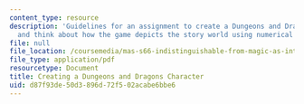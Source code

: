 ```yaml
---
content_type: resource
description: 'Guidelines for an assignment to create a Dungeons and Dragons character
  and think about how the game depicts the story world using numerical systems. '
file: null
file_location: /coursemedia/mas-s66-indistinguishable-from-magic-as-interface-technology-and-tradition-spring-2015/d87f93de50d3896d72f502acabe6bbe6_MITMAS_S66S15_CreatngDD.pdf
file_type: application/pdf
resourcetype: Document
title: Creating a Dungeons and Dragons Character
uid: d87f93de-50d3-896d-72f5-02acabe6bbe6
---
```

